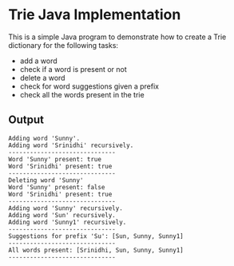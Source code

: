 # Trie Java Implementation

This is a simple Java program to demonstrate how to create a Trie dictionary 
for the following tasks:

- add a word
- check if a word is present or not
- delete a word
- check for word suggestions given a prefix
- check all the words present in the trie 

## Output

```shell script
Adding word 'Sunny'.
Adding word 'Srinidhi' recursively.
------------------------------
Word 'Sunny' present: true
Word 'Srinidhi' present: true
------------------------------
Deleting word 'Sunny'
Word 'Sunny' present: false
Word 'Srinidhi' present: true
------------------------------
Adding word 'Sunny' recursively.
Adding word 'Sun' recursively.
Adding word 'Sunny1' recursively.
------------------------------
Suggestions for prefix 'Su': [Sun, Sunny, Sunny1]
------------------------------
All words present: [Srinidhi, Sun, Sunny, Sunny1]
------------------------------
```